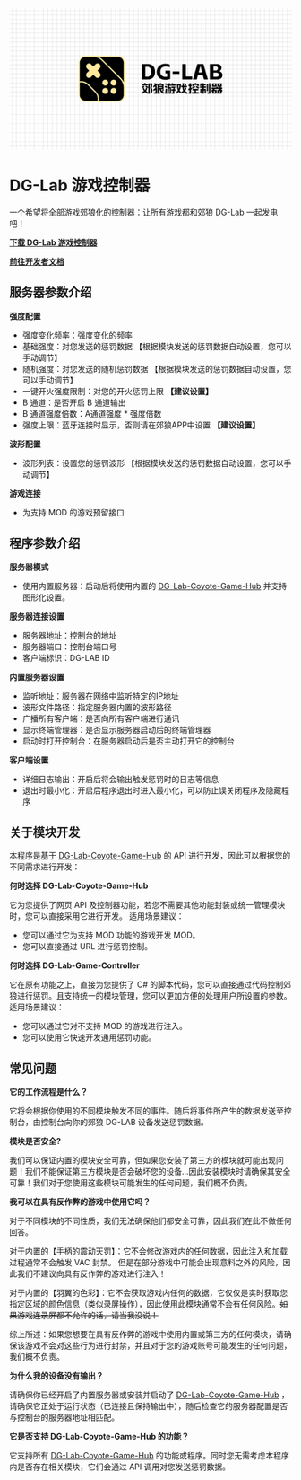 ![image](DG-Lab-Game-Controller.png)

# DG-Lab 游戏控制器
一个希望将全部游戏郊狼化的控制器：让所有游戏都和郊狼 DG-Lab 一起发电吧！

**[下载 DG-Lab 游戏控制器](https://github.com/LYQBING/DG-Lab-Game-Controller/releases)**

**[前往开发者文档](https://)**

## 服务器参数介绍
**强度配置**
- 强度变化频率：强度变化的频率
- 基础强度：对您发送的惩罚数据 【根据模块发送的惩罚数据自动设置，您可以手动调节】
- 随机强度：对您发送的随机惩罚数据 【根据模块发送的惩罚数据自动设置，您可以手动调节】
- 一键开火强度限制：对您的开火惩罚上限 **【建议设置】**
- B 通道：是否开启 B 通道输出
- B 通道强度倍数：A通道强度 * 强度倍数
- 强度上限：蓝牙连接时显示，否则请在郊狼APP中设置 **【建议设置】**

**波形配置**
- 波形列表：设置您的惩罚波形 【根据模块发送的惩罚数据自动设置，您可以手动调节】

**游戏连接**
- 为支持 MOD 的游戏预留接口

## 程序参数介绍
**服务器模式**
- 使用内置服务器：启动后将使用内置的 [DG-Lab-Coyote-Game-Hub](https://github.com/hyperzlib/DG-Lab-Coyote-Game-Hub) 并支持图形化设置。

**服务器连接设置**
- 服务器地址：控制台的地址
- 服务器端口：控制台端口号
- 客户端标识：DG-LAB ID

**内置服务器设置**
- 监听地址：服务器在网络中监听特定的IP地址
- 波形文件路径：指定服务器内置的波形路径
- 广播所有客户端：是否向所有客户端进行通讯
- 显示终端管理器：是否显示服务器启动后的终端管理器
- 启动时打开控制台：在服务器启动后是否主动打开它的控制台

**客户端设置**
- 详细日志输出：开启后将会输出触发惩罚时的日志等信息
- 退出时最小化：开启后程序退出时进入最小化，可以防止误关闭程序及隐藏程序

## 关于模块开发
本程序是基于 [DG-Lab-Coyote-Game-Hub](https://github.com/hyperzlib/DG-Lab-Coyote-Game-Hub) 的 API 进行开发，因此可以根据您的不同需求进行开发：

**何时选择 DG-Lab-Coyote-Game-Hub**

它为您提供了网页 API 及控制器功能，若您不需要其他功能封装或统一管理模块时，您可以直接采用它进行开发。
适用场景建议：
- 您可以通过它为支持 MOD 功能的游戏开发 MOD。
- 您可以直接通过 URL 进行惩罚控制。

**何时选择 DG-Lab-Game-Controller**

它在原有功能之上，直接为您提供了 C# 的脚本代码，您可以直接通过代码控制郊狼进行惩罚。且支持统一的模块管理，您可以更加方便的处理用户所设置的参数。
适用场景建议：
- 您可以通过它对不支持 MOD 的游戏进行注入。
- 您可以使用它快速开发通用惩罚功能。

## 常见问题
**它的工作流程是什么？**

它将会根据你使用的不同模块触发不同的事件。随后将事件所产生的数据发送至控制台，由控制台向你的郊狼 DG-LAB 设备发送惩罚数据。

**模块是否安全?**

我们可以保证内置的模块安全可靠，但如果您安装了第三方的模块就可能出现问题！我们不能保证第三方模块是否会破坏您的设备...因此安装模块时请确保其安全可靠！我们对于您使用这些模块可能发生的任何问题，我们概不负责。

**我可以在具有反作弊的游戏中使用它吗？**

对于不同模块的不同性质，我们无法确保他们都安全可靠，因此我们在此不做任何回答。

对于内置的【手柄的震动天罚】：它不会修改游戏内的任何数据，因此注入和加载过程通常不会触发 VAC 封禁。 但是在部分游戏中可能会出现意料之外的风险，因此我们不建议向具有反作弊的游戏进行注入！

对于内置的【羽翼的色彩】：它不会获取游戏内任何的数据，它仅仅是实时获取您指定区域的颜色信息（类似录屏操作），因此使用此模块通常不会有任何风险。~~如果游戏连录屏都不允许的话，请当我没说！~~

综上所述：如果您想要在具有反作弊的游戏中使用内置或第三方的任何模块，请确保该游戏不会对这些行为进行封禁，并且对于您的游戏账号可能发生的任何问题，我们概不负责。

**为什么我的设备没有输出？**

请确保你已经开启了内置服务器或安装并启动了 [DG-Lab-Coyote-Game-Hub](https://github.com/hyperzlib/DG-Lab-Coyote-Game-Hub) ，请确保它正处于运行状态（已连接且保持输出中），随后检查它的服务器配置是否与控制台的服务器地址相匹配。

**它是否支持 DG-Lab-Coyote-Game-Hub 的功能？**

它支持所有 [DG-Lab-Coyote-Game-Hub](https://github.com/hyperzlib/DG-Lab-Coyote-Game-Hub) 的功能或程序。同时您无需考虑本程序内是否存在相关模块，它们会通过 API 调用对您发送惩罚数据。
